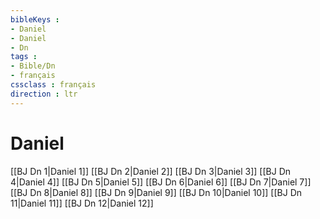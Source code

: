 ```yaml
---
bibleKeys : 
- Daniel
- Daniel
- Dn
tags : 
- Bible/Dn
- français
cssclass : français
direction : ltr
---
```


# Daniel

[[BJ Dn 1|Daniel 1]]
[[BJ Dn 2|Daniel 2]]
[[BJ Dn 3|Daniel 3]]
[[BJ Dn 4|Daniel 4]]
[[BJ Dn 5|Daniel 5]]
[[BJ Dn 6|Daniel 6]]
[[BJ Dn 7|Daniel 7]]
[[BJ Dn 8|Daniel 8]]
[[BJ Dn 9|Daniel 9]]
[[BJ Dn 10|Daniel 10]]
[[BJ Dn 11|Daniel 11]]
[[BJ Dn 12|Daniel 12]]
